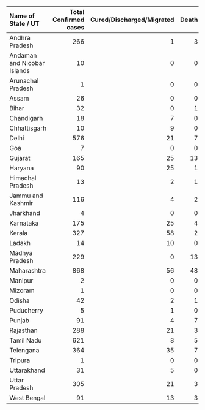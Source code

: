 | Name of State / UT          |   Total Confirmed cases |   Cured/Discharged/Migrated |   Death |
|:----------------------------|------------------------:|----------------------------:|--------:|
| Andhra Pradesh              |                     266 |                           1 |       3 |
| Andaman and Nicobar Islands |                      10 |                           0 |       0 |
| Arunachal Pradesh           |                       1 |                           0 |       0 |
| Assam                       |                      26 |                           0 |       0 |
| Bihar                       |                      32 |                           0 |       1 |
| Chandigarh                  |                      18 |                           7 |       0 |
| Chhattisgarh                |                      10 |                           9 |       0 |
| Delhi                       |                     576 |                          21 |       7 |
| Goa                         |                       7 |                           0 |       0 |
| Gujarat                     |                     165 |                          25 |      13 |
| Haryana                     |                      90 |                          25 |       1 |
| Himachal Pradesh            |                      13 |                           2 |       1 |
| Jammu and Kashmir           |                     116 |                           4 |       2 |
| Jharkhand                   |                       4 |                           0 |       0 |
| Karnataka                   |                     175 |                          25 |       4 |
| Kerala                      |                     327 |                          58 |       2 |
| Ladakh                      |                      14 |                          10 |       0 |
| Madhya Pradesh              |                     229 |                           0 |      13 |
| Maharashtra                 |                     868 |                          56 |      48 |
| Manipur                     |                       2 |                           0 |       0 |
| Mizoram                     |                       1 |                           0 |       0 |
| Odisha                      |                      42 |                           2 |       1 |
| Puducherry                  |                       5 |                           1 |       0 |
| Punjab                      |                      91 |                           4 |       7 |
| Rajasthan                   |                     288 |                          21 |       3 |
| Tamil Nadu                  |                     621 |                           8 |       5 |
| Telengana                   |                     364 |                          35 |       7 |
| Tripura                     |                       1 |                           0 |       0 |
| Uttarakhand                 |                      31 |                           5 |       0 |
| Uttar Pradesh               |                     305 |                          21 |       3 |
| West Bengal                 |                      91 |                          13 |       3 |